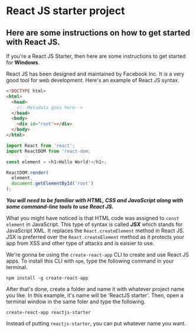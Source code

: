 # React JS starter project
## Here are some instructions on how to get started with React JS.
If you're a React JS Starter, then here are some instructions to get started for **Windows**.

React JS has been designed and maintained by Facebook Inc. It is a very good tool for web development. Here's an example of React JS syntax.

```HTML
<!DOCTYPE html>
<html>
  <head>
    <!--Metadata goes here-->
  </head>
  <body>
    <div id="root"></div>
  </body>
</html>

```

```JavaScript
import React from 'react';
import ReactDOM from 'react-dom;

const element = <h1>Hello World!</h1>;

ReactDOM.render(
  element,
  document.getElementById('root')
);
```
**_You will need to be familiar with HTML, CSS and JavaScript along with some command-line tools to use React JS._**

What you might have noticed is that HTML code was assigned to `const element` in JavaScript.
This type of syntax is called **_JSX_** which stands for JavaScript XML. It replaces the `React.createElement` method in React JS. JSX is preferred over the `React.createElement` method as it protects your app from XSS and other type of attacks and is eaisier to use.

We're gonna be using the `create-react-app` CLI to create and use React JS apps.
To install this CLI with `npm`, type the following command in your terminal.
```Terminal
npm install -g create-react-app
```
After that's done, create a folder and name it with whatever project name you like. In this example, it's name will be 'ReactJS starter'.
Then, open a terminal window in the same foler and type the following.

```Terminal
create-react-app reactjs-starter
```

Instead of putting `reactjs-starter`, you can put whatever name you want.
